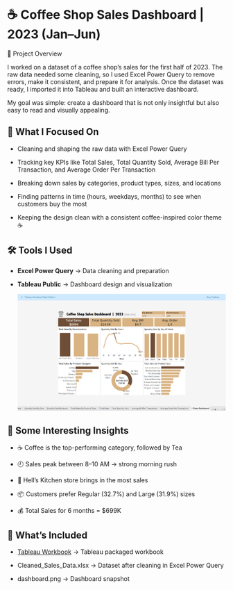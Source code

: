 # ☕ Coffee Shop Sales Dashboard | 2023 (Jan–Jun)
📌 Project Overview

I worked on a dataset of a coffee shop’s sales for the first half of 2023. The raw data needed some cleaning, so I used Excel Power Query to remove errors, make it consistent, and prepare it for analysis. Once the dataset was ready, I imported it into Tableau and built an interactive dashboard.

My goal was simple: create a dashboard that is not only insightful but also easy to read and visually appealing.


## 🎯 What I Focused On

* Cleaning and shaping the raw data with Excel Power Query

* Tracking key KPIs like Total Sales, Total Quantity Sold, Average Bill Per Transaction, and Average Order Per Transaction

* Breaking down sales by categories, product types, sizes, and locations

* Finding patterns in time (hours, weekdays, months) to see when customers buy the most

* Keeping the design clean with a consistent coffee-inspired color theme ☕
  

## 🛠️ Tools I Used

* **Excel Power Query** → Data cleaning and preparation

* **Tableau Public** → Dashboard design and visualization

  ![Sales Dashboard](https://github.com/Santosh96736/Coffee_Shop_Sales_Dashboard/blob/main/Screenshot%202025-09-05%20204856.png)


## 🔑 Some Interesting Insights

* ☕ Coffee is the top-performing category, followed by Tea

* 🕘 Sales peak between 8–10 AM → strong morning rush

* 📍 Hell’s Kitchen store brings in the most sales

* 📦 Customers prefer Regular (32.7%) and Large (31.9%) sizes

* 💰 Total Sales for 6 months = $699K


## 📂 What’s Included

* [Tableau Workbook](https://github.com/Santosh96736/Coffee_Shop_Sales_Dashboard/blob/main/Coffee_Sales_Dashboard.twbx) → Tableau packaged workbook

* Cleaned_Sales_Data.xlsx → Dataset after cleaning in Excel Power Query

* dashboard.png → Dashboard snapshot
